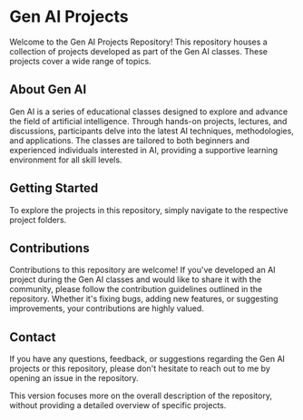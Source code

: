 # Gen AI Projects 

Welcome to the Gen AI Projects Repository! This repository houses a collection of projects developed as part of the Gen AI classes. These projects cover a wide range of topics.

## About Gen AI

Gen AI is a series of educational classes designed to explore and advance the field of artificial intelligence. Through hands-on projects, lectures, and discussions, participants delve into the latest AI techniques, methodologies, and applications. The classes are tailored to both beginners and experienced individuals interested in AI, providing a supportive learning environment for all skill levels.

## Getting Started

To explore the projects in this repository, simply navigate to the respective project folders.

## Contributions

Contributions to this repository are welcome! If you've developed an AI project during the Gen AI classes and would like to share it with the community, please follow the contribution guidelines outlined in the repository. Whether it's fixing bugs, adding new features, or suggesting improvements, your contributions are highly valued.

## Contact

If you have any questions, feedback, or suggestions regarding the Gen AI projects or this repository, please don't hesitate to reach out to me by opening an issue in the repository.

This version focuses more on the overall description of the repository, without providing a detailed overview of specific projects.
